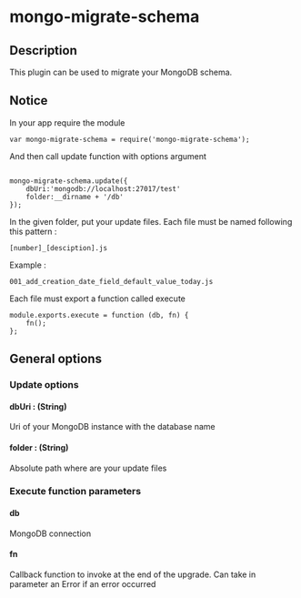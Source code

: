 # mongo-migrate-schema
## Description
This plugin can be used to migrate your MongoDB schema.
## Notice
In your app require the module
<pre><code>var mongo-migrate-schema = require('mongo-migrate-schema');</code></pre>
And then call update function with options argument
<pre><code>
mongo-migrate-schema.update({
    dbUri:'mongodb://localhost:27017/test'
    folder:__dirname + '/db'
});
</code></pre>
In the given folder, put your update files.
Each file must be named following this pattern :
<pre><code>[number]_[desciption].js</pre></code>
Example :
<pre><code>001_add_creation_date_field_default_value_today.js</pre></code>
Each file must export a function called execute
<pre><code>module.exports.execute = function (db, fn) {
    fn();
};</pre></code>
## General options
### Update options
#### dbUri : (String)
Uri of your MongoDB instance with the database name
#### folder : (String)
Absolute path where are your update files
### Execute function parameters
#### db
MongoDB connection
#### fn
Callback function to invoke at the end of the upgrade.
Can take in parameter an Error if an error occurred
